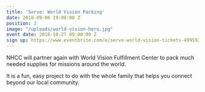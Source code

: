 ```yaml
---
title: 'Serve: World Vision Packing'
date: 2018-09-06 19:00:00 Z
position: 2
image: "/uploads/world-vision-hero.jpg"
event date: 2018-10-27 09:00:00 Z
sign up: https://www.eventbrite.com/e/serve-world-vision-tickets-49959214355
---
```


NHCC will partner again with World Vision Fulfillment Center to pack much needed supplies for missions around the world.

It is a fun, easy project to do with the whole family that helps you connect beyond our local community.